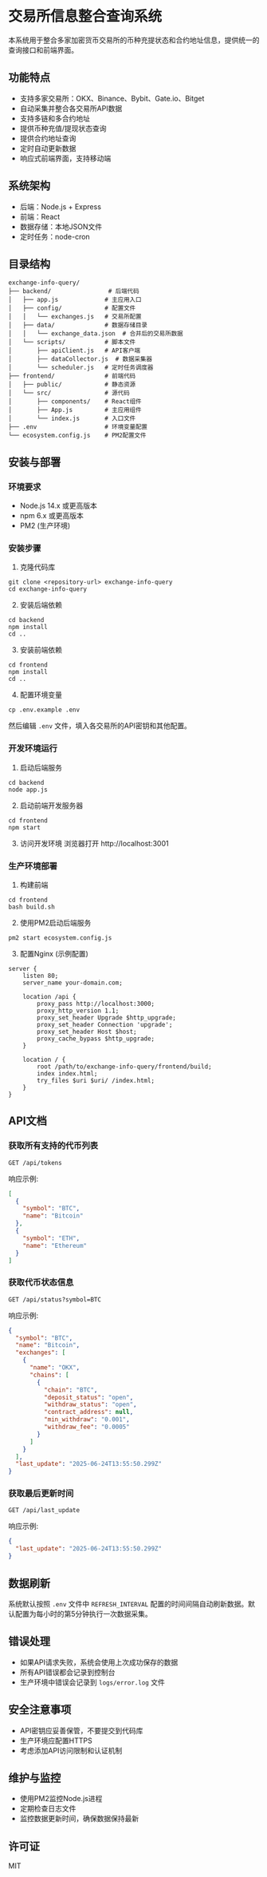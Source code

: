 # 交易所信息整合查询系统

本系统用于整合多家加密货币交易所的币种充提状态和合约地址信息，提供统一的查询接口和前端界面。

## 功能特点

- 支持多家交易所：OKX、Binance、Bybit、Gate.io、Bitget
- 自动采集并整合各交易所API数据
- 支持多链和多合约地址
- 提供币种充值/提现状态查询
- 提供合约地址查询
- 定时自动更新数据
- 响应式前端界面，支持移动端

## 系统架构

- 后端：Node.js + Express
- 前端：React
- 数据存储：本地JSON文件
- 定时任务：node-cron

## 目录结构

```
exchange-info-query/
├── backend/                # 后端代码
│   ├── app.js             # 主应用入口
│   ├── config/            # 配置文件
│   │   └── exchanges.js   # 交易所配置
│   ├── data/              # 数据存储目录
│   │   └── exchange_data.json  # 合并后的交易所数据
│   └── scripts/           # 脚本文件
│       ├── apiClient.js   # API客户端
│       ├── dataCollector.js  # 数据采集器
│       └── scheduler.js   # 定时任务调度器
├── frontend/              # 前端代码
│   ├── public/            # 静态资源
│   └── src/               # 源代码
│       ├── components/    # React组件
│       ├── App.js         # 主应用组件
│       └── index.js       # 入口文件
├── .env                   # 环境变量配置
└── ecosystem.config.js    # PM2配置文件
```

## 安装与部署

### 环境要求

- Node.js 14.x 或更高版本
- npm 6.x 或更高版本
- PM2 (生产环境)

### 安装步骤

1. 克隆代码库
```
git clone <repository-url> exchange-info-query
cd exchange-info-query
```

2. 安装后端依赖
```
cd backend
npm install
cd ..
```

3. 安装前端依赖
```
cd frontend
npm install
cd ..
```

4. 配置环境变量
```
cp .env.example .env
```
然后编辑 `.env` 文件，填入各交易所的API密钥和其他配置。

### 开发环境运行

1. 启动后端服务
```
cd backend
node app.js
```

2. 启动前端开发服务器
```
cd frontend
npm start
```

3. 访问开发环境
浏览器打开 http://localhost:3001

### 生产环境部署

1. 构建前端
```
cd frontend
bash build.sh
```

2. 使用PM2启动后端服务
```
pm2 start ecosystem.config.js
```

3. 配置Nginx (示例配置)
```nginx
server {
    listen 80;
    server_name your-domain.com;

    location /api {
        proxy_pass http://localhost:3000;
        proxy_http_version 1.1;
        proxy_set_header Upgrade $http_upgrade;
        proxy_set_header Connection 'upgrade';
        proxy_set_header Host $host;
        proxy_cache_bypass $http_upgrade;
    }

    location / {
        root /path/to/exchange-info-query/frontend/build;
        index index.html;
        try_files $uri $uri/ /index.html;
    }
}
```

## API文档

### 获取所有支持的代币列表

```
GET /api/tokens
```

响应示例:
```json
[
  {
    "symbol": "BTC",
    "name": "Bitcoin"
  },
  {
    "symbol": "ETH",
    "name": "Ethereum"
  }
]
```

### 获取代币状态信息

```
GET /api/status?symbol=BTC
```

响应示例:
```json
{
  "symbol": "BTC",
  "name": "Bitcoin",
  "exchanges": [
    {
      "name": "OKX",
      "chains": [
        {
          "chain": "BTC",
          "deposit_status": "open",
          "withdraw_status": "open",
          "contract_address": null,
          "min_withdraw": "0.001",
          "withdraw_fee": "0.0005"
        }
      ]
    }
  ],
  "last_update": "2025-06-24T13:55:50.299Z"
}
```

### 获取最后更新时间

```
GET /api/last_update
```

响应示例:
```json
{
  "last_update": "2025-06-24T13:55:50.299Z"
}
```

## 数据刷新

系统默认按照 `.env` 文件中 `REFRESH_INTERVAL` 配置的时间间隔自动刷新数据。默认配置为每小时的第5分钟执行一次数据采集。

## 错误处理

- 如果API请求失败，系统会使用上次成功保存的数据
- 所有API错误都会记录到控制台
- 生产环境中错误会记录到 `logs/error.log` 文件

## 安全注意事项

- API密钥应妥善保管，不要提交到代码库
- 生产环境应配置HTTPS
- 考虑添加API访问限制和认证机制

## 维护与监控

- 使用PM2监控Node.js进程
- 定期检查日志文件
- 监控数据更新时间，确保数据保持最新

## 许可证

MIT
